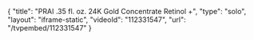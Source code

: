 {
    "title": "PRAI .35 fl. oz. 24K Gold Concentrate Retinol +",
    "type": "solo",
    "layout": "iframe-static",
    "videoId": "112331547",
    "url": "\/tvpembed\/112331547"
}